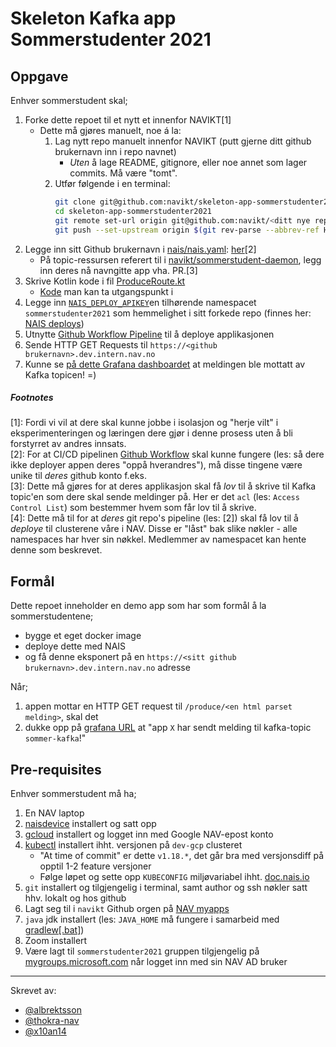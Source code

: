 # Skeleton Kafka app Sommerstudenter 2021

## Oppgave

Enhver sommerstudent skal;
1. Forke dette repoet til et nytt et innenfor NAVIKT[1]
    - Dette må gjøres manuelt, noe á la:
        1. Lag nytt repo manuelt innenfor NAVIKT (putt gjerne ditt github brukernavn inn i repo navnet)
            - _Uten_ å lage README, gitignore, eller noe annet som lager commits. Må være "tomt".
        2. Utfør følgende i en terminal:
            ```bash
            git clone git@github.com:navikt/skeleton-app-sommerstudenter2021.git
            cd skeleton-app-sommerstudenter2021
            git remote set-url origin git@github.com:navikt/<ditt nye repo navn>.git
            git push --set-upstream origin $(git rev-parse --abbrev-ref HEAD)
            ```
2. Legge inn sitt Github brukernavn i [nais/nais.yaml](nais/nais.yaml): [her](nais/nais.yaml#L4)[2]
    - På topic-ressursen referert til i [navikt/sommerstudent-daemon](https://github.com/navikt/sommerstudent-daemon/blob/main/nais/topic-sommerstudent.yaml#L21), legg inn deres nå navngitte app vha. PR.[3]
3. Skrive Kotlin kode i fil [ProduceRoute.kt](src/main/kotlin/no/nav/ProduceRoute.kt#L17)
    - [Kode](https://github.com/confluentinc/examples/blob/6.1.1-post/clients/cloud/kotlin/src/main/kotlin/io/confluent/examples/clients/cloud/ProducerExample.kt#L73) man kan ta utgangspunkt i
4. Legge inn [`NAIS_DEPLOY_APIKEY`](nais/nais.yaml#L30)en tilhørende namespacet `sommerstudenter2021` som hemmelighet i sitt forkede repo (finnes her: [NAIS deploys](https://deploy.nais.io))
5. Utnytte [Github Workflow Pipeline](.github/workflows/main.yaml) til å deploye applikasjonen
6. Sende HTTP GET Requests til `https://<github brukernavn>.dev.intern.nav.no`
7. Kunne se [på dette Grafana dashboardet](https://grafana.nais.io/d/Ke8RDTgnz/sommerstudent-daemon2021?orgId=1) at meldingen ble mottatt av Kafka topicen! =)

##### Footnotes
\[1]: Fordi vi vil at dere skal kunne jobbe i isolasjon og "herje vilt" i eksperimenteringen og læringen dere gjør i denne prosess uten å bli forstyrret av andres innsats.  
\[2]: For at CI/CD pipelinen [Github Workflow](https://docs.github.com/en/actions/reference/workflow-syntax-for-github-actions) skal kunne fungere (les: så dere ikke deployer appen deres "oppå hverandres"), må disse tingene være unike til _deres_ github konto f.eks.  
\[3]: Dette må gjøres for at deres applikasjon skal få _lov_ til å skrive til Kafka topic'en som dere skal sende meldinger på. Her er det `acl` (les: `Access Control List`) som bestemmer hvem som får lov til å skrive.  
\[4]: Dette må til for at _deres_ git repo's pipeline (les: [2]) skal få lov til å _deploye_ til clusterene våre i NAV. Disse er "låst" bak slike nøkler - alle namespaces har hver sin nøkkel. Medlemmer av namespacet kan hente denne som beskrevet.  

## Formål
Dette repoet inneholder en demo app som har som formål å la sommerstudentene;
- bygge et eget docker image
- deploye dette med NAIS
- og få denne eksponert på en `https://<sitt github brukernavn>.dev.intern.nav.no` adresse

Når;
1. appen mottar en HTTP GET request til `/produce/<en html parset melding>`, skal det 
2. dukke opp på [grafana URL](https://grafana.nais.io/d/Ke8RDTgnz/sommerstudent-daemon2021?orgId=1) at "app `X` har sendt melding til kafka-topic `sommer-kafka`!"

## Pre-requisites

Enhver sommerstudent må ha;
1. En NAV laptop
2. [naisdevice](https://doc.nais.io/device/) installert og satt opp
3. [gcloud](https://cloud.google.com/sdk/docs/install) installert og logget inn med Google NAV-epost konto
4. [kubectl](https://kubernetes.io/docs/tasks/tools/) installert ihht. versjonen på `dev-gcp` clusteret
    - "At time of commit" er dette `v1.18.*`, det går bra med versjonsdiff på opptil 1-2 feature versjoner
    - Følge løpet og sette opp `KUBECONFIG` miljøvariabel ihht. [doc.nais.io](https://doc.nais.io/basics/access/#setup-your-kubeconfig)
5. `git` installert og tilgjengelig i terminal, samt author og ssh nøkler satt hhv. lokalt og hos github
6. Lagt seg til i `navikt` Github orgen på [NAV myapps](https://myapplications.microsoft.com/)
7. `java` jdk installert (les: `JAVA_HOME` må fungere i samarbeid med [gradlew[.bat]](gradlew))
8. Zoom installert
9. Være lagt til `sommerstudenter2021` gruppen tilgjengelig på [mygroups.microsoft.com](https://mygroups.microsoft.com) når logget inn med sin NAV AD bruker

---
Skrevet av:
- [@albrektsson](https://github.com/albrektsson)
- [@thokra-nav](https://github.com/thokra-nav)
- [@x10an14](https://github.com/x10an14)

